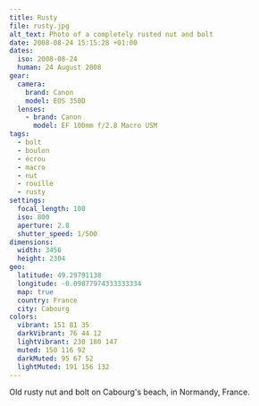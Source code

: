 ```yaml
---
title: Rusty
file: rusty.jpg
alt_text: Photo of a completely rusted nut and bolt
date: 2008-08-24 15:15:28 +01:00
dates:
  iso: 2008-08-24
  human: 24 August 2008
gear:
  camera:
    brand: Canon
    model: EOS 350D
  lenses:
    - brand: Canon
      model: EF 100mm f/2.8 Macro USM
tags:
  - bolt
  - boulon
  - écrou
  - macro
  - nut
  - rouille
  - rusty
settings:
  focal_length: 100
  iso: 800
  aperture: 2.8
  shutter_speed: 1/500
dimensions:
  width: 3456
  height: 2304
geo:
  latitude: 49.29791138
  longitude: -0.09877974333333334
  map: true
  country: France
  city: Cabourg
colors:
  vibrant: 151 81 35
  darkVibrant: 76 44 12
  lightVibrant: 230 180 147
  muted: 150 116 92
  darkMuted: 95 67 52
  lightMuted: 191 156 132
---
```


Old rusty nut and bolt on Cabourg's beach, in Normandy, France.
